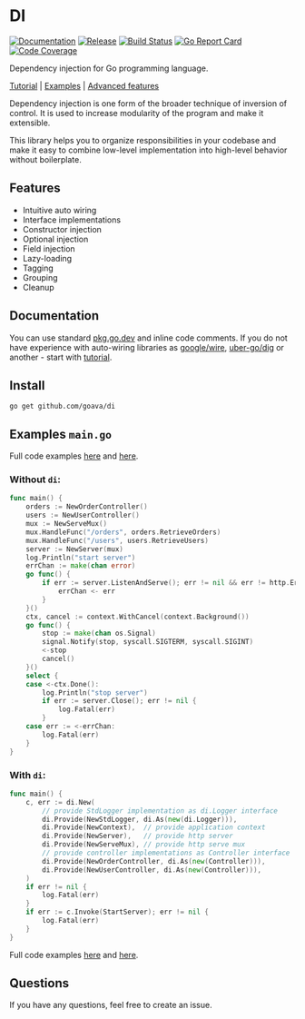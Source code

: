 DI
===

[![Documentation](https://img.shields.io/badge/godoc-reference-blue.svg?color=24B898&style=for-the-badge&logo=go&logoColor=ffffff)](https://pkg.go.dev/github.com/goava/di)
[![Release](https://img.shields.io/github/tag/goava/di.svg?label=release&color=24B898&logo=github&style=for-the-badge)](https://github.com/goava/di/releases/latest)
[![Build Status](https://img.shields.io/travis/goava/di.svg?style=for-the-badge&logo=travis)](https://travis-ci.org/goava/di)
[![Go Report Card](https://img.shields.io/badge/go%20report-A%2B-green?style=for-the-badge)](https://goreportcard.com/report/github.com/goava/di)
[![Code Coverage](https://img.shields.io/codecov/c/github/goava/di.svg?style=for-the-badge&logo=codecov)](https://codecov.io/gh/goava/di)

Dependency injection for Go programming language.

[Tutorial](./docs/tutorial.md) | [Examples](./_examples) |
[Advanced features](./docs/advanced.md)

Dependency injection is one form of the broader technique of inversion
of control. It is used to increase modularity of the program and make it
extensible.

This library helps you to organize responsibilities in your codebase and
make it easy to combine low-level implementation into high-level
behavior without boilerplate.

## Features

- Intuitive auto wiring
- Interface implementations
- Constructor injection
- Optional injection
- Field injection
- Lazy-loading
- Tagging
- Grouping
- Cleanup

## Documentation

You can use standard
[pkg.go.dev](https://pkg.go.dev/github.com/goava/di) and inline code
comments. If you do not have experience with auto-wiring libraries as
[google/wire](https://github.com/google/wire),
[uber-go/dig](https://github.com/uber-go/dig) or another - start with
[tutorial](./docs/tutorial.md).

## Install

```shell
go get github.com/goava/di
```

## Examples `main.go`

Full code examples [here](./_examples/goway/main.go) and [here](./_examples/tutorial/main.go).

### Without `di`:

```go
func main() {
	orders := NewOrderController()
	users := NewUserController()
	mux := NewServeMux()
	mux.HandleFunc("/orders", orders.RetrieveOrders)
	mux.HandleFunc("/users", users.RetrieveUsers)
	server := NewServer(mux)
	log.Println("start server")
	errChan := make(chan error)
	go func() {
		if err := server.ListenAndServe(); err != nil && err != http.ErrServerClosed {
			errChan <- err
		}
	}()
	ctx, cancel := context.WithCancel(context.Background())
	go func() {
		stop := make(chan os.Signal)
		signal.Notify(stop, syscall.SIGTERM, syscall.SIGINT)
		<-stop
		cancel()
	}()
	select {
	case <-ctx.Done():
		log.Println("stop server")
		if err := server.Close(); err != nil {
			log.Fatal(err)
		}
	case err := <-errChan:
		log.Fatal(err)
	}
}
```

### With `di`:

```go
func main() {
	c, err := di.New(
		// provide StdLogger implementation as di.Logger interface
		di.Provide(NewStdLogger, di.As(new(di.Logger))),
		di.Provide(NewContext),  // provide application context
		di.Provide(NewServer),   // provide http server
		di.Provide(NewServeMux), // provide http serve mux
		// provide controller implementations as Controller interface
		di.Provide(NewOrderController, di.As(new(Controller))),
		di.Provide(NewUserController, di.As(new(Controller))),
	)
	if err != nil {
		log.Fatal(err)
	}
	if err := c.Invoke(StartServer); err != nil {
		log.Fatal(err)
	}
}
```

Full code examples [here](./_examples/goway/main.go) and [here](./_examples/tutorial/main.go).

## Questions

If you have any questions, feel free to create an issue.
